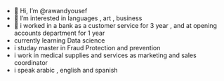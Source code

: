 - 👋 Hi, I’m @rawandyousef
- 👀 I’m interested in languages , art , business 
- 🌱 i worked in a bank as a customer service for 3 year , and at opening accounts department for 1 year
-  currently learning Data science
-  i studay master in Fraud Protection and prevention 
- i work in medical supplies and services as marketing and sales coordinator
- i speak arabic , english and spanish 
